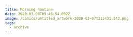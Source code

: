 ```yaml
---
title: Morning Routine
date: 2020-03-08T05:46:54.002Z
image: /comics/untitled_artwork-2020-03-07t215431.343.png
tags:
  - archive
---
```


